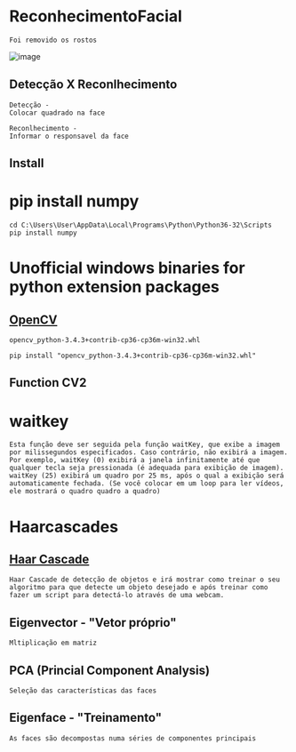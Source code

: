 # ReconhecimentoFacial

```Foi removido os rostos```

![image](https://user-images.githubusercontent.com/19413241/215744283-036f7a56-c219-4ffb-abac-9e60c2664ecc.png)


## Detecção X Reconlhecimento
```
Detecção - 
Colocar quadrado na face 

```

```
Reconlhecimento - 
Informar o responsavel da face
```

## Install
# pip install numpy
```
cd C:\Users\User\AppData\Local\Programs\Python\Python36-32\Scripts
pip install numpy
```
# Unofficial windows binaries for python extension packages 

## [OpenCV](https://www.lfd.uci.edu/~gohlke/pythonlibs/#opencv)
```
opencv_python-3.4.3+contrib-cp36-cp36m-win32.whl

pip install "opencv_python-3.4.3+contrib-cp36-cp36m-win32.whl"
```


## Function CV2
# waitkey
```
Esta função deve ser seguida pela função waitKey, que exibe a imagem por milissegundos especificados. Caso contrário, não exibirá a imagem. Por exemplo, waitKey (0) exibirá a janela infinitamente até que qualquer tecla seja pressionada (é adequada para exibição de imagem). waitKey (25) exibirá um quadro por 25 ms, após o qual a exibição será automaticamente fechada. (Se você colocar em um loop para ler vídeos, ele mostrará o quadro quadro a quadro)

```
# Haarcascades
## [Haar Cascade](https://www.instructables.com/id/Haar-Cascade-Python-OpenCV-Treinando-E-Detectando-/)
```
Haar Cascade de detecção de objetos e irá mostrar como treinar o seu algoritmo para que detecte um objeto desejado e após treinar como fazer um script para detectá-lo através de uma webcam.
```

## Eigenvector - "Vetor próprio"
```
Mltiplicação em matriz
```

## PCA (Princial Component Analysis)
```
Seleção das características das faces
```

## Eigenface - "Treinamento"
```
As faces são decompostas numa séries de componentes principais
```
